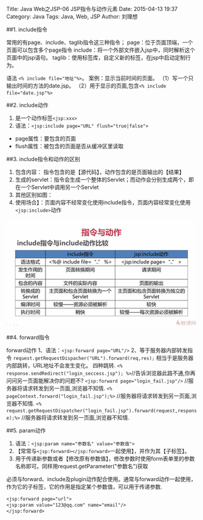 Title: Java Web之JSP-06 JSP指令与动作元素
Date: 2015-04-13 19:37
Category: Java
Tags: Java, Web, JSP
Author: 刘理想

##1. include指令

常用的有page、include、taglib指令这三种指令；
page：位于页面顶端，一个页面可以包含多个page指令
include：将一个外部文件嵌入jsp中，同时解析这个页面中的jsp语句。
taglib：使用标签库，自定义新的标签，在jsp中启动定制行为。

语法 `<% include file="地址"%>`。
案例：显示当前时间的页面。
（1）写一个只输出时间的方法的date.jsp。
（2）用于显示的页面,包含`<% include file="date.jsp"%>`

##2. include动作

1. 是一个动作标签`<jsp:xxx>`
2. 语法：`<jsp:include page="URL" flush="true|false">`
- page属性：要包含的页面
- flush属性：被包含的页面是否从缓冲区里读取

##3. include指令和动作的区别

1. 包含内容： 指令包含的是【源代码】，动作包含的是页面输出的【结果】
2. 生成的servlet：指令会生成一个整体的Servlet；而动作会分别生成两个，即在一个Servlet中调用另一个Servlet
3. 其他区别如图：
4. 使用场合】：页面内容不经常变化使用include指令，页面内容经常变化使用`<jsp:include>`动作

![images/java-web-jsp-04.jpg](images/java-web-jsp-04.jpg)

##4. forward指令

forward动作
1、语法：`<jsp:forward page="URL"/>`
2、等于服务器内部转发指令 `request.getRequestDispacher("URL").forward(req,res);`
相当于是服务器内部跳转，URL地址不会发生变化。
四种跳转.
`<% response.sendRedirect("login_seccess.jsp"); %>`//告诉浏览器此路不通,你再问问另一页面能解决你的问题不?
`<jsp:forward page="login_fail.jsp"/>` //服务器将请求转发到另一页面,浏览器不知情.
`<% pageContext.forward("login_fail.jsp");%>` //服务器将请求转发到另一页面,浏览器不知情.
`<% request.getRequestDispatcher("login_fail.jsp").forward(request,response);%>` //服务器将请求转发到另一页面,浏览器不知情.

##5. param动作

1. 语法：`<jsp:param name="参数名" value="参数值">`
2. 【常常与`<jsp:forward></jsp:forward>`一起使用】，并作为其【子标签】。
3. 用于传递新参数或者【修改原有参数值】，修改参数时使用form表单里的参数名称即可。同样用request.getParameter("参数名")获取

必须与forward、include及plugin动作配合使用。通常与forward动作一起使用，作为它的子标签，它的作用是指定某个参数值，可以用于传递参数.

```
<jsp:forward page="url"> 
<jsp:param value="123@qq.com" name="email"/> 
</jsp:forward>
```
